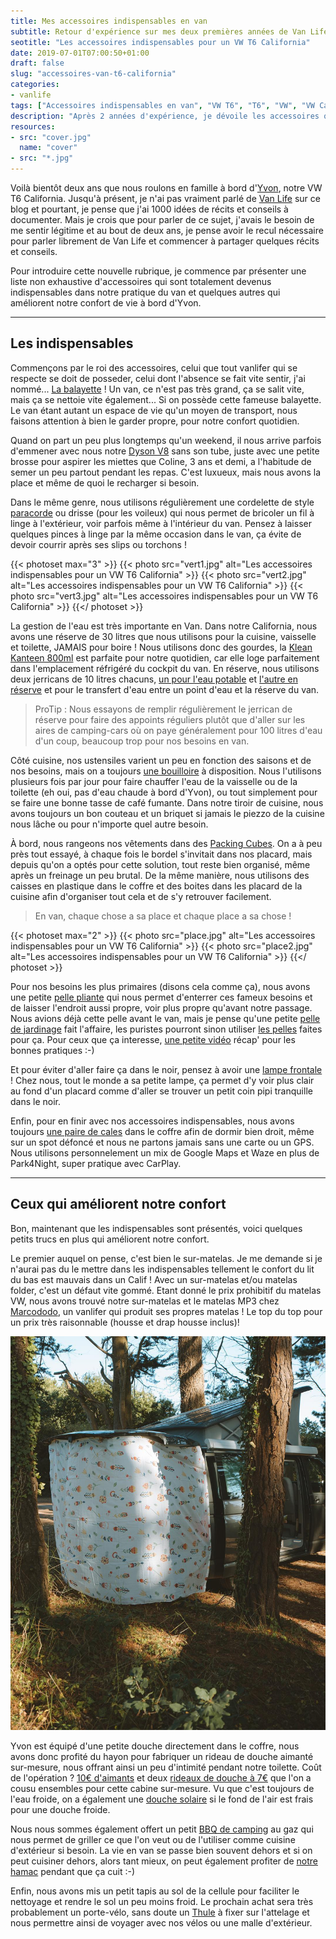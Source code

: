 ```yaml
---
title: Mes accessoires indispensables en van
subtitle: Retour d'expérience sur mes deux premières années de Van Life
seotitle: "Les accessoires indispensables pour un VW T6 California"
date: 2019-07-01T07:00:50+01:00
draft: false
slug: "accessoires-van-t6-california"
categories:
- vanlife
tags: ["Accessoires indispensables en van", "VW T6", "T6", "VW", "VW California", "Accessoires", "Van", "Van Life", "VW T6 California", "Conseils"]
description: "Après 2 années d'expérience, je dévoile les accessoires qui sont devenus indispensables pour ma pratique du Van avec un VW T6 Califnoria."
resources:
- src: "cover.jpg"
  name: "cover"
- src: "*.jpg"
---
```


Voilà bientôt deux ans que nous roulons en famille à bord d'[Yvon](https://instagram.com/lifewithyvon/), notre VW T6 California. Jusqu'à présent, je n'ai pas vraiment parlé de [Van Life](https://gregorymignard.com/vanlife/) sur ce blog et pourtant, je pense que j'ai 1000 idées de récits et conseils à documenter. Mais je crois que pour parler de ce sujet, j'avais le besoin de me sentir légitime et au bout de deux ans, je pense avoir le recul nécessaire pour parler librement de Van Life et commencer à partager quelques récits et conseils.

Pour introduire cette nouvelle rubrique, je commence par présenter une liste non exhaustive d'accessoires qui sont totalement devenus indispensables dans notre pratique du van et quelques autres qui améliorent notre confort de vie à bord d'Yvon.

***

## **Les indispensables**

Commençons par le roi des accessoires, celui que tout vanlifer qui se respecte se doit de posseder, celui dont l'absence se fait vite sentir, j'ai nommé... [La balayette](https://amzn.to/2Xk7mVL) ! Un van, ce n'est pas très grand, ça se salit vite, mais ça se nettoie vite également... Si on possède cette fameuse balayette. Le van étant autant un espace de vie qu'un moyen de transport, nous faisons attention à bien le garder propre, pour notre confort quotidien.

Quand on part un peu plus longtemps qu'un weekend, il nous arrive parfois d'emmener avec nous notre [Dyson V8](https://amzn.to/2YuE8A4) sans son tube, juste avec une petite brosse pour aspirer les miettes que Coline, 3 ans et demi, a l'habitude de semer un peu partout pendant les repas. C'est luxueux, mais nous avons la place et même de quoi le recharger si besoin.

Dans le même genre, nous utilisons régulièrement une cordelette de style [paracorde](https://amzn.to/2YnV7nu) ou drisse (pour les voileux) qui nous permet de bricoler un fil à linge à l'extérieur, voir parfois même à l'intérieur du van. Pensez à laisser quelques pinces à linge par la même occasion dans le van, ça évite de devoir courrir après ses slips ou torchons !

{{< photoset max="3" >}}
  {{< photo src="vert1.jpg" alt="Les accessoires indispensables pour un VW T6 California" >}}
  {{< photo src="vert2.jpg" alt="Les accessoires indispensables pour un VW T6 California" >}}
  {{< photo src="vert3.jpg" alt="Les accessoires indispensables pour un VW T6 California" >}}
{{</ photoset >}}

La gestion de l'eau est très importante en Van. Dans notre California, nous avons une réserve de 30 litres que nous utilisons pour la cuisine, vaisselle et toilette, JAMAIS pour boire ! Nous utilisons donc des gourdes, la [Klean Kanteen 800ml](https://amzn.to/2YoJblr) est parfaite pour notre quotidien, car elle loge parfaitement dans l'emplacement réfrigéré du cockpit du van. En réserve, nous utilisons deux jerricans de 10 litres chacuns, [un pour l'eau potable](https://amzn.to/2J0F3CJ) et [l'autre en réserve](https://amzn.to/2YodHvz) et pour le transfert d'eau entre un point d'eau et la réserve du van.

> ProTip : Nous essayons de remplir régulièrement le jerrican de réserve pour faire des appoints réguliers plutôt que d'aller sur les aires de camping-cars où on paye généralement pour 100 litres d'eau d'un coup, beaucoup trop pour nos besoins en van.

Côté cuisine, nos ustensiles varient un peu en fonction des saisons et de nos besoins, mais on a toujours [une bouilloire](https://amzn.to/2XhlbiC) à disposition. Nous l'utilisons plusieurs fois par jour pour faire chauffer l'eau de la vaisselle ou de la toilette (eh oui, pas d'eau chaude à bord d'Yvon), ou tout simplement pour se faire une bonne tasse de café fumante. Dans notre tiroir de cuisine, nous avons toujours un bon couteau et un briquet si jamais le piezzo de la cuisine nous lâche ou pour n'importe quel autre besoin.

À bord, nous rangeons nos vêtements dans des [Packing Cubes](https://amzn.to/2xm93Cv). On a à peu près tout essayé, à chaque fois le bordel s'invitait dans nos placard, mais depuis qu'on a optés pour cette solution, tout reste bien organisé, même après un freinage un peu brutal. De la même manière, nous utilisons des caisses en plastique dans le coffre et des boites dans les placard de la cuisine afin d'organiser tout cela et de s'y retrouver facilement.

> En van, chaque chose a sa place et chaque place a sa chose !

{{< photoset max="2" >}}
  {{< photo src="place.jpg" alt="Les accessoires indispensables pour un VW T6 California" >}}
  {{< photo src="place2.jpg" alt="Les accessoires indispensables pour un VW T6 California" >}}
{{</ photoset >}}

Pour nos besoins les plus primaires (disons cela comme ça), nous avons une petite [pelle pliante](https://amzn.to/2FLBvSO) qui nous permet d'enterrer ces fameux besoins et de laisser l'endroit aussi propre, voir plus propre qu'avant notre passage. Nous avions déjà cette pelle avant le van, mais je pense qu'une petite [pelle de jardinage](https://amzn.to/2J06SLq) fait l'affaire, les puristes pourront sinon utiliser [les pelles](https://amzn.to/2FHYs9q) faites pour ça. Pour ceux que ça interesse, [une petite vidéo](https://youtu.be/ZaOKKzpCjgA) récap' pour les bonnes pratiques :-)

Et pour éviter d'aller faire ça dans le noir, pensez à avoir une [lampe frontale](https://amzn.to/2RO6aUl) ! Chez nous, tout le monde a sa petite lampe, ça permet d'y voir plus clair au fond d'un placard comme d'aller se trouver un petit coin pipi tranquille dans le noir.

Enfin, pour en finir avec nos accessoires indispensables, nous avons toujours [une paire de cales](https://amzn.to/2FGYiiz) dans le coffre afin de dormir bien droit, même sur un spot défoncé et nous ne partons jamais sans une carte ou un GPS. Nous utilisons personnelement un mix de Google Maps et Waze en plus de Park4Night, super pratique avec CarPlay.

***

## **Ceux qui améliorent notre confort**

Bon, maintenant que les indispensables sont présentés, voici quelques petits trucs en plus qui améliorent notre confort.

Le premier auquel on pense, c'est bien le sur-matelas. Je me demande si je n'aurai pas du le mettre dans les indispensables tellement le confort du lit du bas est mauvais dans un Calif ! Avec un sur-matelas et/ou matelas folder, c'est un défaut vite gommé. Etant donné le prix prohibitif du matelas VW, nous avons trouvé notre sur-matelas et le matelas MP3 chez [Marcododo](http://marcododo.fr/), un vanlifer qui produit ses propres matelas ! Le top du top pour un prix très raisonnable (housse et drap housse inclus)!

![La Douche - Les accessoires indispensables pour un VW T6 California](douche.jpg)

Yvon est équipé d'une petite douche directement dans le coffre, nous avons donc profité du hayon pour fabriquer un rideau de douche aimanté sur-mesure, nous offrant ainsi un peu d'intimité pendant notre toilette. Coût de l'opération ? [10€ d'aimants](https://amzn.to/2FLMzzk) et deux [rideaux de douche à 7€](https://www.ikea.com/fr/fr/p/doftklint-rideau-de-douche-multicolore-70322177/) que l'on a cousu ensembles pour cette cabine sur-mesure. Vu que c'est toujours de l'eau froide, on a également une [douche solaire](https://amzn.to/2J0gJRA) si le fond de l'air est frais pour une douche froide.

Nous nous sommes également offert un petit [BBQ de camping](https://amzn.to/2FKVeSL) au gaz qui nous permet de griller ce que l'on veut ou de l'utiliser comme cuisine d'extérieur si besoin. La vie en van se passe bien souvent dehors et si on peut cuisiner dehors, alors tant mieux, on peut également profiter de [notre hamac](https://www.decathlon.fr/hamac-basic-1-personne-bleu-id_8330395.html) pendant que ça cuit :-)

Enfin, nous avons mis un petit tapis au sol de la cellule pour faciliter le nettoyage et rendre le sol un peu moins froid. Le prochain achat sera très probablement un porte-vélo, sans doute un [Thule](https://amzn.to/2LsjnkE) à fixer sur l'attelage et nous permettre ainsi de voyager avec nos vélos ou une malle d'extérieur.
